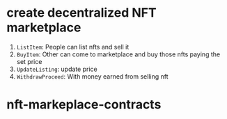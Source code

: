 # create decentralized NFT marketplace
1. `ListItem`: People can list nfts and sell it
2. `BuyItem`: Other can come to marketplace and buy those nfts paying the set price
3. `UpdateListing`: update price
4. `WithdrawProceed`: With money earned from selling nft

# nft-markeplace-contracts
